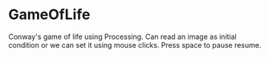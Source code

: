# GameOfLife
Conway's game of life using Processing. Can read an image as initial condition or we can set it using mouse clicks. Press space to pause resume.

